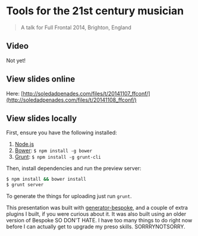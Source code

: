 # Tools for the 21st century musician
> A talk for Full Frontal 2014, Brighton, England

## Video

Not yet!

## View slides online

Here: [http://soledadpenades.com/files/t/20141107_ffconf/](http://soledadpenades.com/files/t/20141108_ffconf/)

## View slides locally

First, ensure you have the following installed:

1. [Node.js](http://nodejs.org)
2. [Bower](http://bower.io): `$ npm install -g bower`
3. [Grunt](http://gruntjs.com): `$ npm install -g grunt-cli`

Then, install dependencies and run the preview server:

```bash
$ npm install && bower install
$ grunt server
```

To generate the things for uploading just run `grunt`.

This presentation was built with [generator-bespoke](https://github.com/markdalgleish/generator-bespoke), and a couple of extra plugins I built, if you were curious about it. It was also built using an older version of Bespoke SO DON'T HATE. I have too many things to do right now before I can actually get to upgrade my preso skills. SORRRYNOTSORRY.
